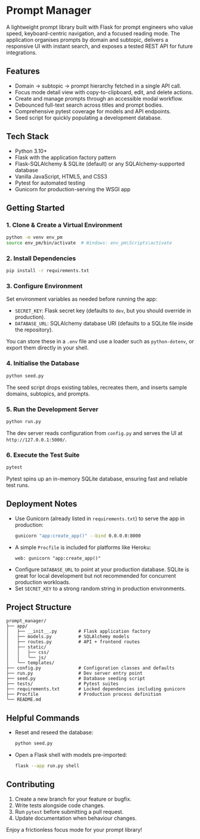 # Prompt Manager

A lightweight prompt library built with Flask for prompt engineers who value speed, keyboard-centric navigation, and a focused reading mode. The application organises prompts by domain and subtopic, delivers a responsive UI with instant search, and exposes a tested REST API for future integrations.

## Features
- Domain → subtopic → prompt hierarchy fetched in a single API call.
- Focus mode detail view with copy-to-clipboard, edit, and delete actions.
- Create and manage prompts through an accessible modal workflow.
- Debounced full-text search across titles and prompt bodies.
- Comprehensive pytest coverage for models and API endpoints.
- Seed script for quickly populating a development database.

## Tech Stack
- Python 3.10+
- Flask with the application factory pattern
- Flask-SQLAlchemy & SQLite (default) or any SQLAlchemy-supported database
- Vanilla JavaScript, HTML5, and CSS3
- Pytest for automated testing
- Gunicorn for production-serving the WSGI app

## Getting Started

### 1. Clone & Create a Virtual Environment
```bash
python -m venv env_pm
source env_pm/bin/activate  # Windows: env_pm\Scripts\activate
```

### 2. Install Dependencies
```bash
pip install -r requirements.txt
```

### 3. Configure Environment
Set environment variables as needed before running the app:

- `SECRET_KEY`: Flask secret key (defaults to `dev`, but you should override in production).
- `DATABASE_URL`: SQLAlchemy database URI (defaults to a SQLite file inside the repository).

You can store these in a `.env` file and use a loader such as `python-dotenv`, or export them directly in your shell.

### 4. Initialise the Database
```bash
python seed.py
```
The seed script drops existing tables, recreates them, and inserts sample domains, subtopics, and prompts.

### 5. Run the Development Server
```bash
python run.py
```
The dev server reads configuration from `config.py` and serves the UI at `http://127.0.0.1:5000/`.

### 6. Execute the Test Suite
```bash
pytest
```
Pytest spins up an in-memory SQLite database, ensuring fast and reliable test runs.

## Deployment Notes
- Use Gunicorn (already listed in `requirements.txt`) to serve the app in production:
  ```bash
  gunicorn "app:create_app()" --bind 0.0.0.0:8000
  ```
- A simple `Procfile` is included for platforms like Heroku:
  ```
  web: gunicorn "app:create_app()"
  ```
- Configure `DATABASE_URL` to point at your production database. SQLite is great for local development but not recommended for concurrent production workloads.
- Set `SECRET_KEY` to a strong random string in production environments.

## Project Structure
```
prompt_manager/
├── app/
│   ├── __init__.py        # Flask application factory
│   ├── models.py          # SQLAlchemy models
│   ├── routes.py          # API + frontend routes
│   ├── static/
│   │   ├── css/
│   │   └── js/
│   └── templates/
├── config.py              # Configuration classes and defaults
├── run.py                 # Dev server entry point
├── seed.py                # Database seeding script
├── tests/                 # Pytest suites
├── requirements.txt       # Locked dependencies including gunicorn
├── Procfile               # Production process definition
└── README.md
```

## Helpful Commands
- Reset and reseed the database:
  ```bash
  python seed.py
  ```
- Open a Flask shell with models pre-imported:
  ```bash
  flask --app run.py shell
  ```

## Contributing
1. Create a new branch for your feature or bugfix.
2. Write tests alongside code changes.
3. Run `pytest` before submitting a pull request.
4. Update documentation when behaviour changes.

Enjoy a frictionless focus mode for your prompt library!
